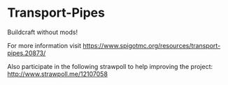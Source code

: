 # Transport-Pipes
Buildcraft without mods!

For more information visit https://www.spigotmc.org/resources/transport-pipes.20873/

Also participate in the following strawpoll to help improving the project: http://www.strawpoll.me/12107058
